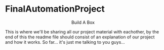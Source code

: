 # FinalAutomationProject

<bold><p align="center"> Build A Box </p></bold>


This is where we'll be sharing all our project material with eachother, by the end of this the readme file should consist of an explanation of our project and how it works. So far... it's just me talking to you guys...
